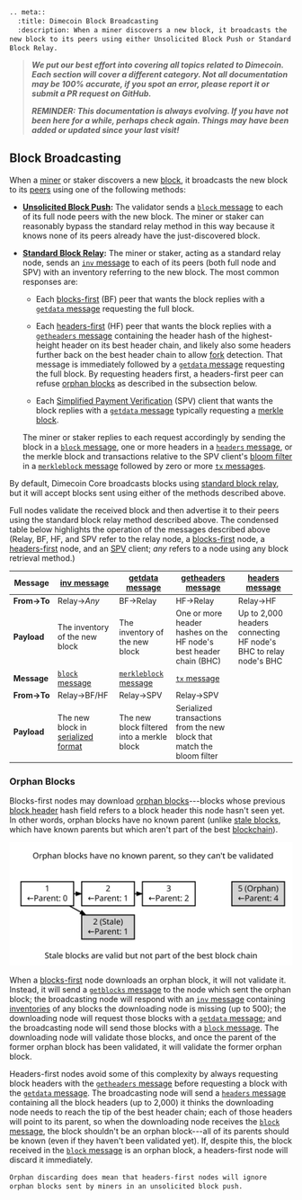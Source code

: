 ```{eval-rst}
.. meta::
  :title: Dimecoin Block Broadcasting
  :description: When a miner discovers a new block, it broadcasts the new block to its peers using either Unsolicited Block Push or Standard Block Relay.
```

> ***We put our best effort into covering all topics related to Dimecoin. Each section will cover a different category. Not all documentation may be 100% accurate, if you spot an error, please report it or submit a PR request on GitHub.***
>
> ***REMINDER: This documentation is always evolving. If you have not been here for a while, perhaps check again. Things may have been added or updated since your last visit!***

## Block Broadcasting

When a [miner](../resources/glossary.md#miner) or staker discovers a new [block](../resources/glossary.md#block), it broadcasts the new block to its [peers](../resources/glossary.md#peer) using one of the following methods:

* **[Unsolicited Block Push](../resources/glossary.md#unsolicited-block-push):**
  The validator sends a [`block` message](../reference/p2p-network.md#block) to each of its full node peers with the new block. The miner or staker can reasonably bypass the standard relay method in this way because it knows none of its peers already have the just-discovered block.

* **[Standard Block Relay](../resources/glossary.md#standard-block-relay):**
  The miner or staker, acting as a standard relay node, sends an [`inv` message](../reference/p2p-network.md#inv) to each of its peers (both full node and SPV) with an inventory referring to the new block. The most common responses are:

  * Each [blocks-first](../resources/glossary.md#blocks-first-sync) (BF) peer that wants the block replies with a [`getdata` message](../reference/p2p-network.md#getdata) requesting the full block.

  * Each [headers-first](../resources/glossary.md#headers-first-sync) (HF) peer that wants the block replies with a [`getheaders` message](../reference/p2p-network.md#getheaders) containing the header hash of the highest-height header on its best header chain, and likely also some headers further back on the best header chain to allow [fork](../resources/glossary.md#fork) detection. That message is immediately followed by a [`getdata` message](../reference/p2p-network.md#getdata) requesting the full block. By requesting headers first, a headers-first peer can refuse [orphan blocks](../resources/glossary.md#orphan-block) as described in the subsection below.

  * Each [Simplified Payment Verification](../resources/glossary.md#simplified-payment-verification) (SPV) client that wants the block replies with a [`getdata` message](../reference/p2p-network.md#getdata) typically requesting a [merkle block](../resources/glossary.md#merkle-block).

   The miner or staker replies to each request accordingly by sending the block in a [`block` message](../reference/p2p-network.md#block), one or more headers in a [`headers` message](../reference/p2p-network.md#headers), or the merkle block and transactions relative to the SPV client's [bloom filter](../resources/glossary.md#bloom-filter) in a [`merkleblock` message](../reference/p2p-network.md#merkleblock) followed by zero or more [`tx` messages](../reference/p2p-network.md#tx).

By default, Dimecoin Core broadcasts blocks using [standard block relay](../resources/glossary.md#standard-block-relay), but it will accept blocks sent using either of the methods described above.

Full nodes validate the received block and then advertise it to their peers using the standard block relay method described above.  The condensed table below highlights the operation of the messages described above (Relay, BF, HF, and SPV refer to the relay node, a [blocks-first](../resources/glossary.md#blocks-first-sync) node, a [headers-first](../resources/glossary.md#headers-first-sync) node, and an [SPV](../resources/glossary.md#simplified-payment-verification) client; *any* refers to a node using any block retrieval method.)

| **Message** | [inv message](../reference/p2p-network.md#inv)                                   | [getdata message](../reference/p2p-network.md#getdata)               | [getheaders message](../reference/p2p-network.md#getheaders)                                     | [headers message](../reference/p2p-network.md#headers) |
| --- | --- | --- | --- | --- |
| **From→To** | Relay→*Any*                                           | BF→Relay                                   | HF→Relay                                                               | Relay→HF                                   |
| **Payload** | The inventory of the new block                         | The inventory of the new block             | One or more header hashes on the HF node's best header chain (BHC)     | Up to 2,000 headers connecting HF node's BHC to relay node's BHC |
| **Message** | [`block` message](../reference/p2p-network.md#block)                               | [`merkleblock` message](../reference/p2p-network.md#merkleblock)       | [`tx` message](../reference/p2p-network.md#tx)                                                     | |
| **From→To** | Relay→BF/HF                                            | Relay→SPV                                  | Relay→SPV                                                              |   |
| **Payload** | The new block in [serialized format](../reference/block-chain-serialized-blocks.md) | The new block filtered into a merkle block | Serialized transactions from the new block that match the bloom filter | |

### Orphan Blocks

Blocks-first nodes may download [orphan blocks](../resources/glossary.md#orphan-block)---blocks whose previous [block header](../resources/glossary.md#block-header) hash field refers to a block header this node hasn't seen yet. In other words, orphan blocks have no known parent (unlike [stale blocks](../resources/glossary.md#stale-block), which have known parents but which aren't part of the best [blockchain](../resources/glossary.md#blockchain)).

![Difference Between Orphan And Stale Blocks](../../img/dev/en-orphan-stale-definition.svg)

When a [blocks-first](../resources/glossary.md#blocks-first-sync) node downloads an orphan block, it will not validate it. Instead, it will send a [`getblocks` message](../reference/p2p-network.md#getblocks) to the node which sent the orphan block; the broadcasting node will respond with an [`inv` message](../reference/p2p-network.md#inv) containing [inventories](../resources/glossary.md#inventory) of any blocks the downloading node is missing (up to 500); the downloading node will request those blocks with a [`getdata` message](../reference/p2p-network.md#getdata); and the broadcasting node will send those blocks with a [`block` message](../reference/p2p-network.md#block). The downloading node will validate those blocks, and once the parent of the former orphan block has been validated, it will validate the former orphan block.

Headers-first nodes avoid some of this complexity by always requesting block headers with the [`getheaders` message](../reference/p2p-network.md#getheaders) before requesting a block with the [`getdata` message](../reference/p2p-network.md#getdata). The broadcasting node will send a [`headers` message](../reference/p2p-network.md#headers) containing all the block headers (up to 2,000) it thinks the downloading node needs to reach the tip of the best header chain; each of those headers will point to its parent, so when the downloading node receives the [`block` message](../reference/p2p-network.md#block), the block shouldn't be an orphan block---all of its parents should be known (even if they haven't been validated yet). If, despite this, the block received in the [`block` message](../reference/p2p-network.md#block) is an orphan block, a headers-first node will discard it immediately.

```{note}
Orphan discarding does mean that headers-first nodes will ignore orphan blocks sent by miners in an unsolicited block push.
```
